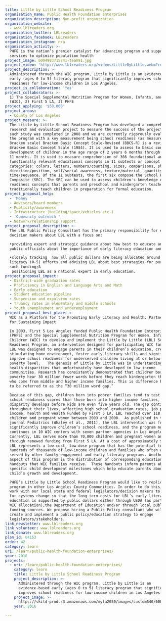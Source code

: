 ```yaml
---
title: Little by Little School Readiness Program
organization_name: Public Health Foundation Enterprises
organization_description: Non-profit organization
organization_website:
  - www.lblreaders.org
organization_twitter: LBLreaders
organization_facebook: LBLreaders
organization_instagram: n/a
organization_activity: >-
  PHFE is the nation’s premier catalyst for advancing program and support
  services to optimize population health
project_image: 6004983715741-team91.jpg
project_video: 'http://www.lblreaders.org/videos/LittleByLittle.webm?rel=0&amp;showinfo=0'
project_description: >-
  Administered through the WIC program, Little by Little is an evidence-based
  early (ages 0 to 5) literacy program that significantly improves school
  readiness for low-income children in Los Angeles.
project_is_collaboration: 'Yes'
project_collaborators: >-
  1) The Special Supplemental Nutrition Program for Women, Infants, and Children
  (WIC), 2) First 5 LA, 3) PHFE
project_applying: '$50,000'
project_areas:
  - County of Los Angeles
project_measure: >-
  The Little by Little School Readiness Program has developed a comprehensive
  research and evaluation project to measure the success of the project. One
  such study was completed in 2008 and we are currently rigorously evaluating
  the program with a key measurement being school readiness (as measured by the
  Bracken scale) Bracken Basic Concept Scale-Revised (BBCS-R) is a revision of
  Bracken Basic Concept Scale (1984). It is used to assess to basic concept
  development of children in the age range of 2 years 6 months through 7 years
  11 months. It is used to measure comprehension of 308 foundational and
  functionally relevant educational concepts in 11 subtests or concept
  categories: colors, letters, numbers/counting, sizes, comparisons, shapes,
  direction/position, self/social awareness, texture/material, quantity, and
  time/sequence. Of the 11 subtests, the first six compose the School Readiness
  Composite (SRC). The SRC can be used to assess children's knowledge of those
  readiness concepts that parents and preschool and kindergarten teachers
  traditionally teach children in preparation for formal education.
project_proposal_help:
  - 'Money '
  - Advisors/board members
  - Publicity/awareness
  - Infrastructure (building/space/vehicles etc.)
  - 'Community outreach '
  - Network/relationship support
project_proposal_description: >-
  The LBL Public Policy Consultant has the primary responsibility for educating
  decision makers about LBL with a focus on:

  •providing expert and strategic guidance about how best to educate and inform
  public officials about the importance of early literacy education and LBL;

  •closely tracking  how all public dollars are being allocated around early
  literacy (0-5) efforts and advising LBL about best strategies for pursuing
  such funding;&  
   positioning LBL as a national expert in early education.
project_proposal_impact:
  - District-wide graduation rates
  - Proficiency in English and Language Arts and Math
  - Early education
  - Student education pipeline
  - Suspension and expulsion rates
  - Truancy rates in elementary and middle schools
  - Youth unemployment and underemployment
project_proposal_best_place: >-
  WIC as a Platform for the Promoting Early Literacy and Health: Partnerships
  for Sustaining Impact

  In 2003, First 5 Los Angeles funded Public Health Foundation Enterprises
  (PHFE) and the Special Supplemental Nutrition Program for Women, Infants, and
  Children (WIC) to develop and implement the Little by Little (LBL) School
  Readiness Program, an intervention designed for participating WIC families. 
  LBL was designed to engage parents in their children’s education, create a
  stimulating home environment, foster early literacy skills and significantly
  improve school readiness for underserved children living at or below the
  poverty level.   The genesis of Little by Little was in understanding key
  health disparities that unfortunately have developed in low income
  communities. Research has consistently demonstrated that children born into
  poverty hear 30 million fewer words before they reach kindergarten than those
  who come from middle and higher income families. This is difference has come
  to be referred to as the “30 million word gap.”  

  Because of this gap, children born into poorer families tend to test lower on
  school readiness scores than those born into higher income families, and this
  disparity develops before kids are even five years old. The gap continues
  throughout their lives, affecting high school graduation rates, job prospects,
  income, health and wealth.Funded by First 5 LA, LBL reached over 118,000
  children and pregnant women between 2003 and 2008.  As published in the
  journal Pediatrics (Whaley et al., 2011), the LBL intervention was found to
  significantly improve children’s school readiness, and the program now
  continues in 10 WIC centers with seven partner agencies in Los Angeles County.
  Currently, LBL serves more than 70,000 children and pregnant women annually
  through renewed funding from First 5 LA. At a cost of approximately $52/child,
  LBL represents a low-cost, low-dose program that has the potential to reach
  hundreds of thousands of low-income children and families who often are not
  served by other family engagement and early literacy programs. Another unique
  aspect of this program is the distribution of corresponding educational
  handouts that WIC families receive.  These handouts inform parents about age
  specific child development milestones which help educate parents about their
  child’s growth and development.

  PHFE’s Little by Little School Readiness Program would like to replicate this
  program in other Los Angeles County Communities. In order to do this, we must
  work with our local state and federal legislators/decision makers to advocate
  for systems change so that the long-term costs for LBL’s early literacy
  education is supported by public dollars either through USDA (as part of the
  WIC allocation),the Department of Education and/or through local public
  funding sources. We propose hiring a Public Policy consultant who will help
  create and implement a public policy/education strategy to engage
  legislators/stakeholders.
link_newsletter: www.lblreaders.org
link_volunteer: www.lblreaders.org
link_donate: www.lblreaders.org
plan_id: 84153
order: 42
category: learn
uri: /learn/public-health-foundation-enterprises/
year: 2016
projects:
  - uri: /learn/public-health-foundation-enterprises/
    category: learn
    title: Little by Little School Readiness Program
    project_description: >-
      Administered through the WIC program, Little by Little is an
      evidence-based early (ages 0 to 5) literacy program that significantly
      improves school readiness for low-income children in Los Angeles.
    project_image: >-
      https://skild-prod.s3.amazonaws.com/myla2050/images/custom540/6004983715741-team91.jpg
    year: 2016

---
```

